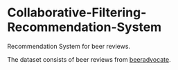 # Collaborative-Filtering-Recommendation-System

Recommendation System for beer reviews.

The dataset consists of beer reviews from <a href="http://www.beeradvocate.com/">beeradvocate</a>.

